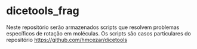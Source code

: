 # dicetools_frag
Neste repositório serão armazenados scripts que resolvem problemas específicos de rotação em moléculas. Os scripts são casos particulares do repositório https://github.com/hmcezar/dicetools 
